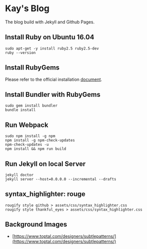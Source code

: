 # Kay's Blog

The blog build with Jekyll and Github Pages.

## Install Ruby on Ubuntu 16.04

```shell
sudo apt-get -y install ruby2.5 ruby2.5-dev
ruby --version
```

## Install RubyGems

Please refer to the official installation [document](https://rubygems.org/pages/download).

## Install Bundler with RubyGems

```shell
sudo gem install bundler
bundle install
```

## Run Webpack

```shell
sudo npm install -g npm
npm install -g npm-check-updates
npm-check-updates -u
npm install && npm run build
```

## Run Jekyll on local Server

```shell
jekyll doctor
jekyll server --host=0.0.0.0 --incremental --drafts
```

## syntax_highlighter: rouge

```shell
rougify style github > assets/css/syntax_highlighter.css
rougify style thankful_eyes > assets/css/syntax_highlighter.css
```

## Background Images

- [https://www.toptal.com/designers/subtlepatterns/](https://www.toptal.com/designers/subtlepatterns/)
